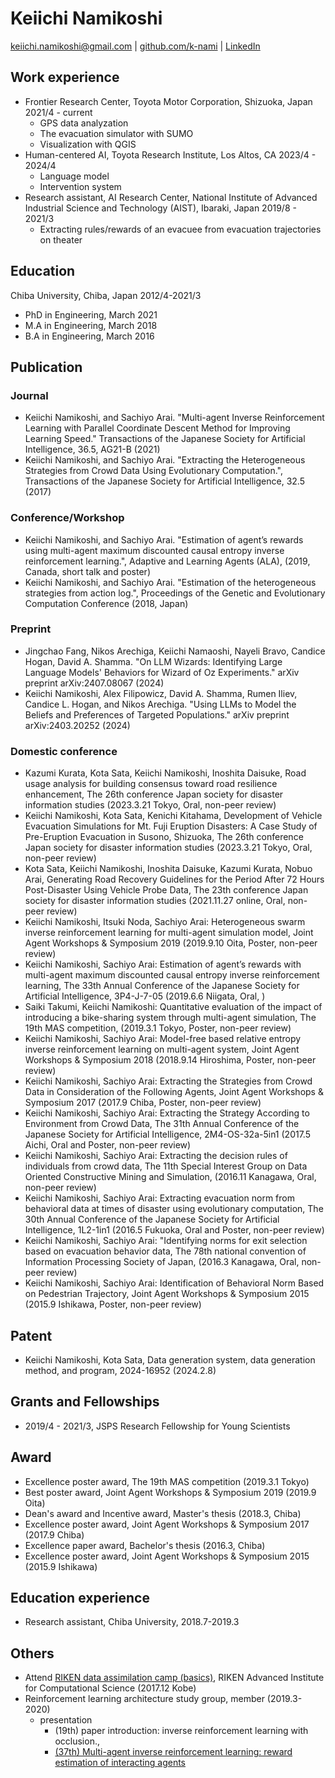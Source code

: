 <link rel="stylesheet" type="text/css" href="style.css">

# Keiichi Namikoshi

[keiichi.namikoshi@gmail.com](mailto:keiichi.namikoshi@gmail.com) | [github.com/k-nami](https://github.com/k-nami) | [LinkedIn](https://www.linkedin.com/in/keiichi-namikoshi-88774b271/)

## Work experience

* Frontier Research Center, Toyota Motor Corporation, <location> Shizuoka, Japan </location> <time> 2021/4 - current </time>
    * GPS data analyzation 
    * The evacuation simulator with SUMO
    * Visualization with QGIS
* Human-centered AI, Toyota Research Institute, <location>Los Altos, CA</location> <time>2023/4 - 2024/4</time>
    * Language model
    * Intervention system
* Research assistant, AI Research Center, National Institute of Advanced Industrial Science and Technology (AIST), <location>Ibaraki, Japan</location> <time>2019/8 - 2021/3</time>
    * Extracting rules/rewards of an evacuee from evacuation trajectories on theater

## Education

Chiba University, <location>Chiba, Japan</location> <time>2012/4-2021/3</time>

* PhD in Engineering, March 2021
* M.A in Engineering, March 2018
* B.A in Engineering, March 2016

## Publication

### Journal

* <author>Keiichi Namikoshi</author>, and Sachiyo Arai. "Multi-agent Inverse Reinforcement Learning with Parallel Coordinate Descent Method for Improving Learning
Speed." Transactions of the Japanese Society for Artificial Intelligence, 36.5, AG21-B (2021)
* <author>Keiichi Namikoshi</author>, and Sachiyo Arai. "Extracting the Heterogeneous Strategies from Crowd Data Using Evolutionary Computation.", Transactions of the
Japanese Society for Artificial Intelligence, 32.5 (2017)

### Conference/Workshop

* <author>Keiichi Namikoshi</author>, and Sachiyo Arai. "Estimation of agent’s rewards using multi-agent maximum discounted causal entropy inverse reinforcement
learning.", Adaptive and Learning Agents (ALA), (2019, Canada, short talk and poster)
* <author>Keiichi Namikoshi</author>, and Sachiyo Arai. "Estimation of the heterogeneous strategies from action log.", Proceedings of the Genetic and Evolutionary
Computation Conference (2018, Japan)

### Preprint

* Jingchao Fang, Nikos Arechiga, <author>Keiichi Namaoshi</author>, Nayeli Bravo, Candice Hogan, David A. Shamma. "On LLM Wizards: Identifying Large Language Models' Behaviors for Wizard of Oz Experiments." arXiv preprint arXiv:2407.08067 (2024)
* <author>Keiichi Namikoshi</author>, Alex Filipowicz, David A. Shamma, Rumen Iliev, Candice L. Hogan, and Nikos Arechiga. "Using LLMs to Model the Beliefs and Preferences of Targeted Populations." arXiv preprint arXiv:2403.20252 (2024)

### Domestic conference

* Kazumi Kurata, Kota Sata, <author>Keiichi Namikoshi</author>, Inoshita Daisuke, Road usage analysis for building consensus toward road resilience enhancement, The 26th conference Japan society for disaster information studies (2023.3.21 Tokyo, Oral, non-peer review)
* <author>Keiichi Namikoshi</author>, Kota Sata, Kenichi Kitahama, Development of Vehicle Evacuation Simulations for Mt. Fuji Eruption Disasters: A Case Study of Pre-Eruption Evacuation in Susono, Shizuoka, The 26th conference Japan society for disaster information studies (2023.3.21 Tokyo, Oral, non-peer review)
* Kota Sata, <author>Keiichi Namikoshi</author>, Inoshita Daisuke, Kazumi Kurata, Nobuo Arai, Generating Road Recovery Guidelines for the Period After 72 Hours Post-Disaster Using Vehicle Probe Data, The 23th conference Japan society for disaster information studies (2021.11.27 online, Oral, non-peer review)
* <author>Keiichi Namikoshi</author>, Itsuki Noda, Sachiyo Arai: Heterogeneous swarm inverse reinforcement learning for multi-agent simulation model, Joint Agent Workshops & Symposium 2019 (2019.9.10 Oita, Poster, non-peer review)
* <author>Keiichi Namikoshi</author>, Sachiyo Arai: Estimation of agent’s rewards with multi-agent maximum discounted causal entropy inverse reinforcement learning, The 33th Annual Conference of the Japanese Society for Artificial Intelligence, 3P4-J-7-05 (2019.6.6 Niigata, Oral, )
* Saiki Takumi, <author>Keiichi Namikoshi</author>: Quantitative evaluation of the impact of introducing a bike-sharing system through multi-agent simulation, The 19th MAS competition, (2019.3.1 Tokyo, Poster, non-peer review)
* <author>Keiichi Namikoshi</author>, Sachiyo Arai: Model-free based relative entropy inverse reinforcement learning on multi-agent system, Joint Agent Workshops & Symposium 2018 (2018.9.14 Hiroshima, Poster, non-peer review)
* <author>Keiichi Namikoshi</author>, Sachiyo Arai: Extracting the Strategies from Crowd Data in Consideration of the Following Agents, Joint Agent Workshops & Symposium 2017 (2017.9 Chiba, Poster, non-peer review)
* <author>Keiichi Namikoshi</author>, Sachiyo Arai: Extracting the Strategy According to Environment from Crowd Data, The 31th Annual Conference of the Japanese Society for Artificial Intelligence, 2M4-OS-32a-5in1 (2017.5 Aichi, Oral and Poster, non-peer review)
* <author>Keiichi Namikoshi</author>, Sachiyo Arai: Extracting the decision rules of individuals from crowd data, The 11th Special Interest Group on Data Oriented Constructive Mining and Simulation, (2016.11 Kanagawa, Oral, non-peer review)
* <author>Keiichi Namikoshi</author>, Sachiyo Arai: Extracting evacuation norm from behavioral data at times of disaster using evolutionary computation, The 30th Annual Conference of the Japanese Society for Artificial Intelligence, 1L2-1in1 (2016.5 Fukuoka, Oral and Poster, non-peer review)
* <author>Keiichi Namikoshi</author>, Sachiyo Arai: "Identifying norms for exit selection based on evacuation behavior data, The 78th national convention of Information Processing Society of Japan, (2016.3 Kanagawa, Oral, non-peer review)
* <author>Keiichi Namikoshi</author>, Sachiyo Arai: Identification of Behavioral Norm Based on Pedestrian Trajectory, Joint Agent Workshops & Symposium 2015 (2015.9 Ishikawa, Poster, non-peer review)

## Patent

* <author>Keiichi Namikoshi</author>, Kota Sata, Data generation system, data generation method, and program, 2024-16952 (2024.2.8)

## Grants and Fellowships

* 2019/4 - 2021/3, JSPS Research Fellowship for Young Scientists

## Award

* Excellence poster award, The 19th MAS competition (2019.3.1 Tokyo)
* Best poster award, Joint Agent Workshops & Symposium 2019 (2019.9 Oita)
* Dean's award and Incentive award, Master's thesis (2018.3, Chiba)
* Excellence poster award, Joint Agent Workshops & Symposium 2017 (2017.9 Chiba)
* Excellence paper award, Bachelor's thesis (2016.3, Chiba)
* Excellence poster award, Joint Agent Workshops & Symposium 2015 (2015.9 Ishikawa)

## Education experience

* Research assistant, Chiba University, 2018.7-2019.3

## Others

* Attend [RIKEN data assimilation camp (basics)](https://www.data-assimilation.riken.jp/jp/events/riken_da_tr_2017/index.html), RIKEN Advanced Institute for Computational Science (2017.12 Kobe)
* Reinforcement learning architecture study group, member (2019.3-2020)
  * presentation
    * (19th) paper introduction: inverse reinforcement learning with occlusion., 
    * [(37th) Multi-agent inverse reinforcement learning: reward estimation of interacting agents](https://www.slideshare.net/slideshow/multiagent-inverse-reinforcement-learning/148943042?from_search=0)


